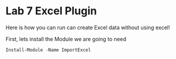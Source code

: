 # Lab 7 Excel Plugin

Here is how you can run can create Excel data without using excel!

First, lets install the Module we are going to need

```powershell
Install-Module -Name ImportExcel
```


